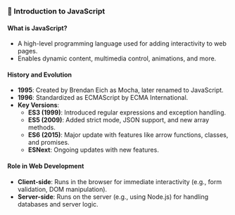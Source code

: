 ### 📝 Introduction to JavaScript

#### **What is JavaScript?**
- A high-level programming language used for adding interactivity to web pages.
- Enables dynamic content, multimedia control, animations, and more.

#### **History and Evolution**
- **1995**: Created by Brendan Eich as Mocha, later renamed to JavaScript.
- **1996**: Standardized as ECMAScript by ECMA International.
- **Key Versions**:
  - **ES3 (1999)**: Introduced regular expressions and exception handling.
  - **ES5 (2009)**: Added strict mode, JSON support, and new array methods.
  - **ES6 (2015)**: Major update with features like arrow functions, classes, and promises.
  - **ESNext**: Ongoing updates with new features.

#### **Role in Web Development**
- **Client-side**: Runs in the browser for immediate interactivity (e.g., form validation, DOM manipulation).
- **Server-side**: Runs on the server (e.g., using Node.js) for handling databases and server logic.


